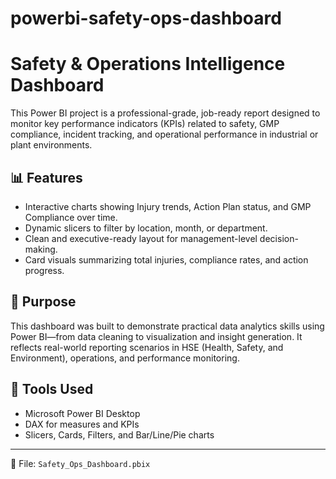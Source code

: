 # powerbi-safety-ops-dashboard

# Safety & Operations Intelligence Dashboard

This Power BI project is a professional-grade, job-ready report designed to monitor key performance indicators (KPIs) related to safety, GMP compliance, incident tracking, and operational performance in industrial or plant environments.

## 📊 Features

- Interactive charts showing Injury trends, Action Plan status, and GMP Compliance over time.
- Dynamic slicers to filter by location, month, or department.
- Clean and executive-ready layout for management-level decision-making.
- Card visuals summarizing total injuries, compliance rates, and action progress.

## 🎯 Purpose

This dashboard was built to demonstrate practical data analytics skills using Power BI—from data cleaning to visualization and insight generation. It reflects real-world reporting scenarios in HSE (Health, Safety, and Environment), operations, and performance monitoring.

## 🔧 Tools Used

- Microsoft Power BI Desktop
- DAX for measures and KPIs
- Slicers, Cards, Filters, and Bar/Line/Pie charts

---

📁 File: `Safety_Ops_Dashboard.pbix`
